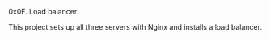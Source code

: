 0x0F. Load balancer

This project sets up all three servers with Nginx and installs a load balancer.